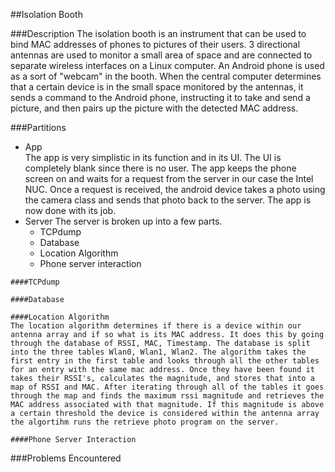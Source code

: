 ##Isolation Booth

###Description
The isolation booth is an instrument that can be used to bind MAC addresses of phones to pictures of their users. 3 directional antennas are used to monitor a small area of space and are connected to separate wireless interfaces on a Linux computer. An Android phone is used as a sort of "webcam" in the booth. When the central computer determines that a certain device is in the small space monitored by the antennas, it sends a command to the Android phone, instructing it to take and send a picture, and then pairs up the picture with the detected MAC address.

###Partitions
*    App  
        The app is very simplistic in its function and in its UI. The UI is completely blank since there is no user. The app keeps the phone screen on and waits for a request from the server in our case the Intel NUC. Once a request is received, the android device takes a photo using the camera class and sends that photo back to the server. The app is now done with its job.
*    Server
		The server is broken up into a few parts.  
		-    TCPdump  
		-    Database  
		-    Location Algorithm  
		-    Phone server interaction  

	####TCPdump

	####Database

	####Location Algorithm  
	The location algorithm determines if there is a device within our antenna array and if so what is its MAC address. It does this by going through the database of RSSI, MAC, Timestamp. The database is split into the three tables Wlan0, Wlan1, Wlan2. The algorithm takes the first entry in the first table and looks through all the other tables for an entry with the same mac address. Once they have been found it takes their RSSI's, calculates the magnitude, and stores that into a map of RSSI and MAC. After iterating through all of the tables it goes through the map and finds the maximum rssi magnitude and retrieves the MAC address associated with that magnitude. If this magnitude is above a certain threshold the device is considered within the antenna array the algortihm runs the retrieve photo program on the server.

	####Phone Server Interaction

###Problems Encountered


